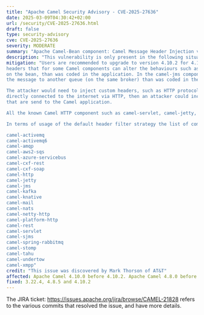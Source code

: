 ```yaml
---
title: "Apache Camel Security Advisory - CVE-2025-27636"
date: 2025-03-09T04:30:42+02:00
url: /security/CVE-2025-27636.html
draft: false
type: security-advisory
cve: CVE-2025-27636
severity: MODERATE
summary: "Apache Camel-Bean component: Camel Message Header Injection via Improper Filtering"
description: "This vulnerability is only present in the following situation. The user is using one of the following HTTP Servers via one the of the following Camel components: camel-servlet, camel-jetty, camel-undertow, camel-platform-http and camel-netty-http and in the route, the exchange will be routed to a camel-bean producer. So ONLY camel-bean component is affected. In particular: The bean invocation (is only affected if you use any of the above together with camel-bean component) and the bean that can be called, has more than 1 method implemented. In these, limited and particular, conditions an attacker could be able to forge a Camel header name and make the bean component invoking other methods in the SAME bean. The vulnerability arises due to a bug in the default filtering mechanism that only blocks headers starting with 'Camel', 'camel', or 'org.apache.camel.'."
mitigation: "Users are recommended to upgrade to version 4.10.2 for 4.10.x LTS, 4.8.5 for 4.8.x LTS and 3.22.4 for 3.x releases. Also, users could use removeHeaders EIP, to filter out anything like 'cAmel, cAMEL' etc, or in general everything not starting with 'Camel', 'camel' or 'org.apache.camel.'. This vulnerability is present in Camel's default incoming header filter, that allows an attacker to include Camel specific
headers that for some Camel components can alter the behaviours such as the camel-bean component, to call another method
on the bean, than was coded in the application. In the camel-jms component, then a mallicous header can be used to send
the message to another queue (on the same broker) than was coded in the application.

The attacker would need to inject custom headers, such as HTTP protocols. So if you have Camel applications that are
directly connected to the internet via HTTP, then an attacker could include malicious HTTP headers in the HTTP requests
that are send to the Camel application.

All the known Camel HTTP component such as camel-servlet, camel-jetty, camel-undertow, camel-platform-http, and camel-netty-http would be vulnerable out of the box. 

In terms of usage of the default header filter strategy the list of components using that is: 

camel-activemq
camel-activemq6
camel-amqp
camel-aws2-sqs
camel-azure-servicebus
camel-cxf-rest
camel-cxf-soap
camel-http
camel-jetty
camel-jms
camel-kafka
camel-knative
camel-mail
camel-nats
camel-netty-http
camel-platform-http
camel-rest
camel-servlet
camel-sjms
camel-spring-rabbitmq
camel-stomp
camel-tahu
camel-undertow
camel-xmpp"
credit: "This issue was discovered by Mark Thorson of AT&T"
affected: Apache Camel 4.10.0 before 4.10.2. Apache Camel 4.8.0 before 4.8.5. Apache Camel 3.10.0 before 3.22.4.
fixed: 3.22.4, 4.8.5 and 4.10.2 
---
```


The JIRA ticket: https://issues.apache.org/jira/browse/CAMEL-21828 refers to the various commits that resolved the issue, and have more details.
